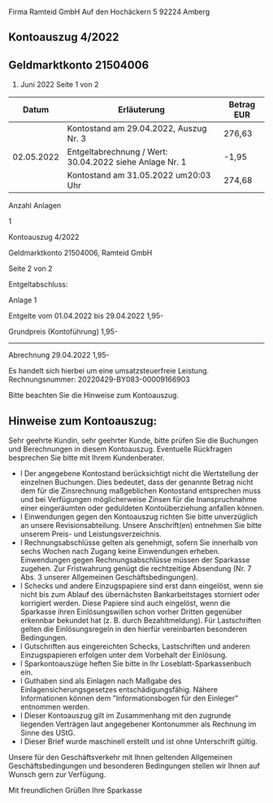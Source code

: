 <!-- image -->

Firma Ramteid GmbH Auf den Hochäckern 5 92224 Amberg

## Kontoauszug 4/2022

## Geldmarktkonto 21504006

1. Juni 2022 Seite 1 von 2

| Datum      | Erläuterung                                             | Betrag EUR   |
|------------|---------------------------------------------------------|--------------|
|            | Kontostand am 29.04.2022, Auszug Nr. 3                  | 276,63       |
| 02.05.2022 | Entgeltabrechnung / Wert: 30.04.2022 siehe Anlage Nr. 1 | -1,95        |
|            | Kontostand am 31.05.2022 um20:03 Uhr                    | 274,68       |

Anzahl Anlagen

1

<!-- image -->

Kontoauszug 4/2022

Geldmarktkonto 21504006,   Ramteid GmbH

Seite 2 von 2

Entgeltabschluss:

Anlage     1

Entgelte vom 01.04.2022 bis 29.04.2022                               1,95-

Grundpreis (Kontoführung)                              1,95-

--------------

Abrechnung 29.04.2022                                                1,95-

Es handelt sich hierbei um eine umsatzsteuerfreie Leistung. Rechnungsnummer: 20220429-BY083-00009166903

Bitte beachten Sie die Hinweise zum Kontoauszug.

## Hinweise zum Kontoauszug:

Sehr geehrte Kundin, sehr geehrter Kunde, bitte prüfen Sie die Buchungen und Berechnungen in diesem Kontoauszug. Eventuelle Rückfragen besprechen Sie bitte mit Ihrem Kundenberater.

- l Der angegebene Kontostand berücksichtigt nicht die Wertstellung der einzelnen Buchungen. Dies bedeutet, dass der genannte Betrag nicht dem für die Zinsrechnung maßgeblichen Kontostand entsprechen muss und bei Verfügungen möglicherweise Zinsen für die Inanspruchnahme einer eingeräumten oder geduldeten Kontoüberziehung anfallen können.
- l Einwendungen gegen den Kontoauszug richten Sie bitte unverzüglich an unsere Revisionsabteilung. Unsere Anschrift(en) entnehmen Sie bitte unserem Preis- und Leistungsverzeichnis.
- l Rechnungsabschlüsse gelten als genehmigt, sofern Sie innerhalb von sechs Wochen nach Zugang keine Einwendungen erheben. Einwendungen gegen Rechnungsabschlüsse müssen der Sparkasse zugehen. Zur Fristwahrung genügt die rechtzeitige Absendung (Nr. 7 Abs. 3 unserer Allgemeinen Geschäftsbedingungen).
- l Schecks und andere Einzugspapiere sind erst dann eingelöst, wenn sie nicht bis zum Ablauf des übernächsten Bankarbeitstages storniert oder korrigiert werden. Diese Papiere sind auch eingelöst, wenn die Sparkasse ihren Einlösungswillen schon vorher Dritten gegenüber erkennbar bekundet hat (z. B. durch Bezahltmeldung). Für Lastschriften gelten die Einlösungsregeln in den hierfür vereinbarten besonderen Bedingungen.
- l Gutschriften aus eingereichten Schecks, Lastschriften und anderen Einzugspapieren erfolgen unter dem Vorbehalt der Einlösung.
- l Sparkontoauszüge heften Sie bitte in Ihr Loseblatt-Sparkassenbuch ein.
- l Guthaben sind als Einlagen nach Maßgabe des Einlagensicherungsgesetzes entschädigungsfähig. Nähere Informationen können dem "Informationsbogen für den Einleger" entnommen werden.
- l Dieser Kontoauszug gilt im Zusammenhang mit den zugrunde liegenden Verträgen laut angegebener Kontonummer als Rechnung im Sinne des UStG.
- l Dieser Brief wurde maschinell erstellt und ist ohne Unterschrift gültig.

Unsere für den Geschäftsverkehr mit Ihnen geltenden Allgemeinen Geschäftsbedingungen und besonderen Bedingungen stellen wir Ihnen auf Wunsch gern zur Verfügung.

Mit freundlichen Grüßen Ihre Sparkasse
